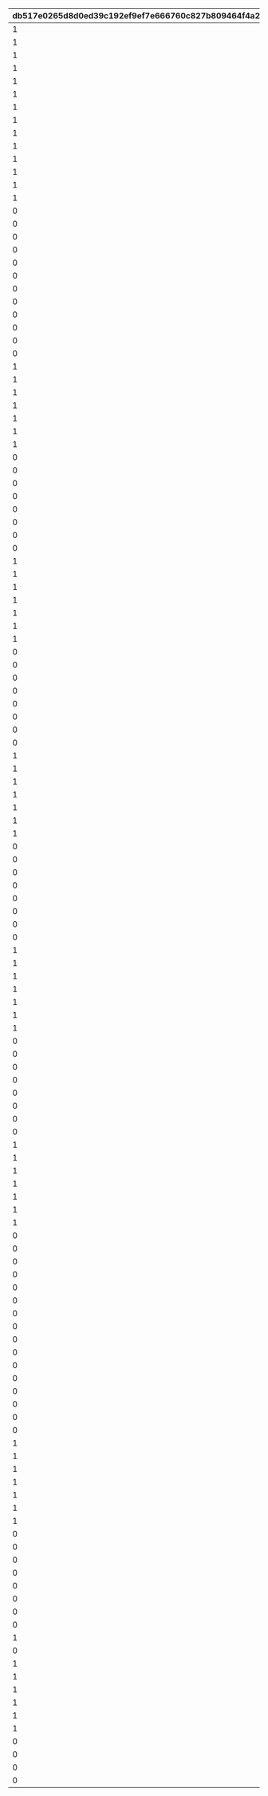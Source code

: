 |db517e0265d8d0ed39c192ef9ef7e666760c827b809464f4a26653a07a1ce206|119da5971c705c2da0fdaff724b72807ae89d1439a180abbdf63a7fa5c79b956|128fc6bd7b8f01c03ac48eba4d442064218ede10fc3aa53106f505bb92b0f661|38fa91dbb81ab85f3eff2f4cc037280b733e73f29626b2ff3313015d14be13a5|10ee22759ca386fefcf7fb762b1ce02becb981bf944d69f61c9e6ba1e8452d60|b4e241c54643ff9069a8cd8100ce7f8ac701dcce7afb554b680997e086172adb|0f79e7f667cb70209968da43cc68532dfc39f113536c2707a8650d1c367f08b6|715e81b9f250330b74d4326cbb01024b7d699aca5c0837f811276779969f164f|b4efe5617f4a45ae8c0867db0d2e01f7f3d936635e533db1a52be61875e80139|
| --- | --- | --- | --- | --- | --- | --- | --- | --- |
|1||0|0|50|1.6|0|610201101|1|
|1||200|0|-75|1.8|0|610201151|1|
|1||0|0|50|1.6|0|610201201|1|
|1||0|0|50|1.6|0|610201202|1|
|1||0|0|50|1.6|0|610201203|1|
|1||200|0|-75|1.65|0|610201251|1|
|1||200|0|-75|1.8|0|610201252|1|
|1||200|0|-75|1.8|0|610201253|1|
|1||0|0|50|1.6|0|610201301|1|
|1||0|0|50|1.6|0|610201302|1|
|1||0|0|50|1.6|0|610201303|1|
|1||200|0|-75|1.65|0|610201351|1|
|1||200|0|-75|1.8|0|610201352|1|
|1||200|0|-75|1.8|0|610201353|1|
|0||0|1|0|1|0|610201401|2|
|0||0|1|0|1|0|610201402|3|
|0||0|1|0|1|0|610201403|4|
|0||0|0|0|0.78|-200|610201451|2|
|0||0|0|0|0.78|-140|610201452|3|
|0||0|0|0|0.78|-60|610201453|4|
|0||0|1|0|1|0|610201501|2|
|0||0|1|0|1|0|610201502|3|
|0||0|1|0|1|0|610201503|4|
|0||0|0|0|0.78|-200|610201551|2|
|0||0|0|0|0.78|-140|610201552|3|
|0||0|0|0|0.78|-60|610201553|4|
|1||190|0|-45|1.7|0|610202101|1|
|1||190|0|-55|1.4|0|610202201|1|
|1||190|0|-45|1.7|0|610202202|1|
|1||190|0|-45|1.7|0|610202203|1|
|1||190|0|-55|1.4|0|610202301|1|
|1||190|0|-45|1.7|0|610202302|1|
|1||190|0|-45|1.7|0|610202303|1|
|0||0|0|0|1|-200|610202401|2|
|0||0|0|0|1|-140|610202402|3|
|0||0|0|0|1|-60|610202403|4|
|0||0|0|0|1|-60|610202404|5|
|0||0|0|0|1|-200|610202501|2|
|0||0|0|0|1|-140|610202502|3|
|0||0|0|0|1|-60|610202503|4|
|0||0|0|0|1|-60|610202504|5|
|1||190|0|-80|1.03|0|610203101|1|
|1||190|0|-42|0.66|0|610203201|1|
|1||190|0|-80|1.03|0|610203202|1|
|1||190|0|-80|1.03|0|610203203|1|
|1||190|0|-42|0.66|0|610203301|1|
|1||190|0|-80|1.03|0|610203302|1|
|1||190|0|-80|1.03|0|610203303|1|
|0||0|0|0|0.78|-200|610203401|2|
|0||0|0|0|0.78|-140|610203402|3|
|0||0|0|0|0.78|-60|610203403|4|
|0||0|0|0|0.78|-30|610203404|5|
|0||0|0|0|0.78|-200|610203501|2|
|0||0|0|0|0.78|-140|610203502|3|
|0||0|0|0|0.78|-60|610203503|4|
|0||0|0|0|0.78|-30|610203504|5|
|1||305|0|-65|1.75|0|610204101|1|
|1||305|0|-55|1.4|0|610204201|1|
|1||305|0|-65|1.75|0|610204202|1|
|1||305|0|-65|1.75|0|610204203|1|
|1||305|0|-55|1.4|0|610204301|1|
|1||305|0|-65|1.75|0|610204302|1|
|1||305|0|-65|1.75|0|610204303|1|
|0||0|0|0|0.85|-200|610204401|2|
|0||0|0|0|0.85|-140|610204402|3|
|0||0|0|0|1|-60|610204403|4|
|0||0|0|0|1|-60|610204404|5|
|0||0|0|0|0.85|-200|610204501|2|
|0||0|0|0|0.85|-140|610204502|3|
|0||0|0|0|1|-60|610204503|4|
|0||0|0|0|1|-60|610204504|5|
|1||160|0|-60|1.38|0|610205101|1|
|1||160|0|0|0.94|0|610205201|1|
|1||160|0|-60|1.38|0|610205202|1|
|1||160|0|-60|1.38|0|610205203|1|
|1||160|0|0|0.94|0|610205301|1|
|1||160|0|-60|1.38|0|610205302|1|
|1||160|0|-60|1.38|0|610205303|1|
|0||0|0|0|0.9|-200|610205401|2|
|0||0|0|0|0.9|-140|610205402|3|
|0||0|0|0|0.9|-60|610205403|4|
|0||0|0|0|0.9|-60|610205404|5|
|0||0|0|0|0.9|-200|610205501|2|
|0||0|0|0|0.9|-140|610205502|3|
|0||0|0|0|0.9|-60|610205503|4|
|0||0|0|0|0.9|-60|610205504|5|
|1||295|0|-80|0.86|0|610206101|1|
|1||295|0|-50|0.68|0|610206201|1|
|1||295|0|-50|0.68|0|610206202|1|
|1||295|0|-80|0.86|0|610206203|1|
|1||295|0|-50|0.68|0|610206301|1|
|1||295|0|-50|0.68|0|610206302|1|
|1||295|0|-80|0.86|0|610206303|1|
|0||0|0|0|0.85|-200|610206401|2|
|0||0|0|0|1|-140|610206402|3|
|0||0|0|0|1|-60|610206403|4|
|0||0|0|0|1|-60|610206404|5|
|0||0|0|0|0.78|-200|610206405|6|
|0||0|0|0|0.78|-140|610206406|7|
|0||0|0|0|0.78|-60|610206407|8|
|0||0|0|0|0.78|-60|610206408|9|
|0||0|0|0|0.85|-200|610206501|2|
|0||0|0|0|1|-140|610206502|3|
|0||0|0|0|1|-60|610206503|4|
|0||0|0|0|1|-60|610206504|5|
|0||0|0|0|0.78|-200|610206505|6|
|0||0|0|0|0.78|-140|610206506|7|
|0||0|0|0|0.78|-60|610206507|8|
|0||0|0|0|0.78|-60|610206508|9|
|1||250|0|-17|1.35|0|610207101|1|
|1||250|0|0|0.95|0|610207201|1|
|1||250|0|-17|1.35|0|610207202|1|
|1||250|0|-17|1.35|0|610207203|1|
|1||250|0|0|0.95|0|610207301|1|
|1||250|0|-17|1.35|0|610207302|1|
|1||250|0|-17|1.35|0|610207303|1|
|0||0|0|-21|0.85|-200|610207401|2|
|0||0|0|-21|0.85|-140|610207402|3|
|0||0|0|-21|0.85|-60|610207403|4|
|0||0|0|-21|0.73|-60|610207404|5|
|0||0|0|-21|0.85|-200|610207501|2|
|0||0|0|-21|0.85|-140|610207502|3|
|0||0|0|-21|0.85|-60|610207503|4|
|0||0|0|-21|0.73|-60|610207504|5|
|1||405|0|-90|1.01|0|610208101|1|
|0||0|0|0|0|0|610208103|4|
|1||405|0|-90|0.9|0|610208201|1|
|1||405|0|-90|1.01|0|610208202|1|
|1||405|0|-90|1.01|0|610208203|1|
|1||405|0|-90|0.9|0|610208301|1|
|1||405|0|-90|1.01|0|610208302|1|
|1||405|0|-90|1.01|0|610208303|1|
|0||0|0|0|0.78|-140|610208401|2|
|0||0|0|0|0.78|-60|610208402|3|
|0||0|0|0|0.78|-140|610208501|2|
|0||0|0|0|0.78|-60|610208502|3|